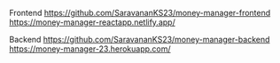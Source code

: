 Frontend
https://github.com/SaravananKS23/money-manager-frontend
https://money-manager-reactapp.netlify.app/

Backend
https://github.com/SaravananKS23/money-manager-backend
https://money-manager-23.herokuapp.com/

